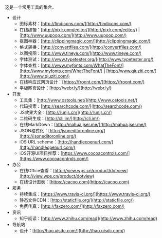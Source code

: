 这是一个常用工具的集合。

* 设计
	* 图标素材：[http://findicons.com/](http://findicons.com/)
	* 在线编辑：[http://pixlr.com/editor/](http://pixlr.com/editor/) | [http://www.uupoop.com/](http://www.uupoop.com/)
	* 抠图神器：[http://clippingmagic.com/](http://clippingmagic.com/)
	* 格式转换：[http://convertfiles.com/](http://convertfiles.com/) 
	* 以图搜图：[http://www.tineye.com/](http://www.tineye.com/)
	* 字体测试：[http://www.typetester.org/](http://www.typetester.org/)
	* 字体查找：[http://www.myfonts.com/WhatTheFont/](http://www.myfonts.com/WhatTheFont/) | [http://www.qiuziti.com/](http://www.qiuziti.com/)
	* 在线响应式网页设计：[https://froont.com/](https://froont.com/)
	* 平板网页设计：[http://webr.ly/](http://webr.ly/)
* 开发
	* 工具集：[http://www.ostools.net/](http://www.ostools.net/) 
	* 代码搜索：[http://searchcode.com/](http://searchcode.com/)
	* JS效果大全：[http://runjs.cn/](http://runjs.cn/)
	* 二维码生成：[http://cli.im/](http://cli.im/)
	* 在线MarkDown：[http://mahua.jser.me/](http://mahua.jser.me/) 
	* JSON格式化：[http://jsoneditoronline.org/](http://jsoneditoronline.org/)
	* iOS URL scheme：[http://handleopenurl.com/](http://handleopenurl.com/)
	* iOS开源UI项目推荐：[https://www.cocoacontrols.com/](https://www.cocoacontrols.com/)
* 办公
	* 在线Office查看：[http://view.wps.cn/product/dotview](http://view.wps.cn/product/dotview)
	* 在线设计图表：[https://cacoo.com](https://cacoo.com)
* 服务
	* 持续集成：[https://www.travis-ci.org/](https://www.travis-ci.org/)
	* 静态文件CDN：[http://staticfile.org/](http://staticfile.org/)
	* 免费传真：[http://faxzero.com/](http://faxzero.com/)
* 资讯
	* 知乎阅读：[http://www.zhihu.com/read](http://www.zhihu.com/read)	
* 导航站
	* 设计：[http://hao.uisdc.com/](http://hao.uisdc.com/)